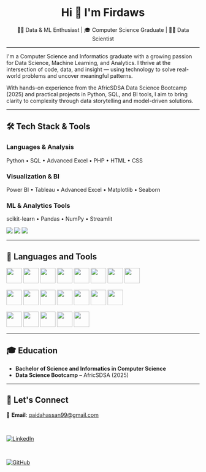 <h1 align="center">Hi 👋 I'm Firdaws</h1>
<p align="center">
  👩‍💻 Data & ML Enthusiast | 🎓 Computer Science Graduate | 👩‍💻 Data Scientist
</p>

---
I'm a Computer Science and Informatics graduate with a growing passion for Data Science, Machine Learning, and Analytics. I thrive at the intersection of code, data, and insight — using technology to solve real-world problems and uncover meaningful patterns.

With hands-on experience from the AfricSDSA Data Science Bootcamp (2025) and practical projects in Python, SQL, and BI tools, I aim to bring clarity to complexity through data storytelling and model-driven solutions.

---

## 🛠️ Tech Stack & Tools

### Languages & Analysis  
Python • SQL • Advanced Excel • PHP • HTML • CSS 

### Visualization & BI  
Power BI • Tableau • Advanced Excel • Matplotlib • Seaborn

### ML & Analytics Tools  
scikit-learn • Pandas • NumPy • Streamlit

<p align="left">
  <img src="https://img.shields.io/badge/Python-3776AB?style=for-the-badge&logo=python&logoColor=white" />
  <img src="https://img.shields.io/badge/SQL-4479A1?style=for-the-badge&logo=postgresql&logoColor=white" />
  <img src="https://img.shields.io/badge/Power%20BI-F2C811?style=for-the-badge&logo=powerbi&logoColor=black" />
  
</p>

---
## 🧰 Languages and Tools

<p align="left">
  <img src="https://cdn.jsdelivr.net/gh/devicons/devicon/icons/android/android-original.svg" height="40" />
  <img src="https://cdn.jsdelivr.net/gh/devicons/devicon/icons/bootstrap/bootstrap-plain.svg" height="40" />
  <img src="https://cdn.jsdelivr.net/gh/devicons/devicon/icons/codeigniter/codeigniter-plain.svg" height="40" />
  <img src="https://cdn.jsdelivr.net/gh/devicons/devicon/icons/css3/css3-original.svg" height="40" />
  <img src="https://cdn.jsdelivr.net/gh/devicons/devicon/icons/html5/html5-original.svg" height="40" />
  <img src="https://cdn.jsdelivr.net/gh/devicons/devicon/icons/javascript/javascript-original.svg" height="40" />
  <img src="https://cdn.jsdelivr.net/gh/devicons/devicon/icons/kotlin/kotlin-original.svg" height="40" />
  <img src="https://cdn.jsdelivr.net/gh/devicons/devicon/icons/linux/linux-original.svg" height="40" />
</p>

<p align="left">
  <img src="https://cdn.jsdelivr.net/gh/devicons/devicon/icons/mongodb/mongodb-original.svg" height="40" />
  <img src="https://cdn.jsdelivr.net/gh/devicons/devicon/icons/mysql/mysql-original.svg" height="40" />
  <img src="https://cdn.jsdelivr.net/gh/devicons/devicon/icons/nodejs/nodejs-original.svg" height="40" />
  <img src="https://cdn.jsdelivr.net/gh/devicons/devicon/icons/php/php-original.svg" height="40" />
  <img src="https://cdn.jsdelivr.net/gh/devicons/devicon/icons/postgresql/postgresql-original.svg" height="40" />
  <img src="https://cdn.jsdelivr.net/gh/devicons/devicon/icons/python/python-original.svg" height="40" />
  <img src="https://cdn.jsdelivr.net/gh/devicons/devicon/icons/react/react-original.svg" height="40" />
</p>

<p align="left">
  <img src="https://cdn.jsdelivr.net/gh/devicons/devicon/icons/figma/figma-original.svg" height="40" />
  <img src="https://img.icons8.com/color/48/000000/canva.png" height="40" />
  <img src="https://streamlit.io/images/brand/streamlit-logo-secondary-colormark-darktext.svg" height="40" />
  <img src="https://cdn.jsdelivr.net/gh/devicons/devicon/icons/laravel/laravel-plain.svg" height="40" />
  <img src="https://cdn.jsdelivr.net/gh/devicons/devicon/icons/tensorflow/tensorflow-original.svg" height="40" />
</p>


----

## 🎓 Education

- **Bachelor of Science and Informatics in Computer Science**  
- **Data Science Bootcamp** – AfricSDSA (2025)

---

## 🤝 Let's Connect

📧 **Email**: qaidahassan99@gmail.com

<br>

[![LinkedIn](https://img.shields.io/badge/LinkedIn-0A66C2?style=for-the-badge&logo=linkedin&logoColor=white)](https://www.linkedin.com/in/firdaws-hassan/)

<br>

[![GitHub](https://img.shields.io/badge/GitHub-000?style=for-the-badge&logo=github&logoColor=white)](https://github.com/Firdawws)



